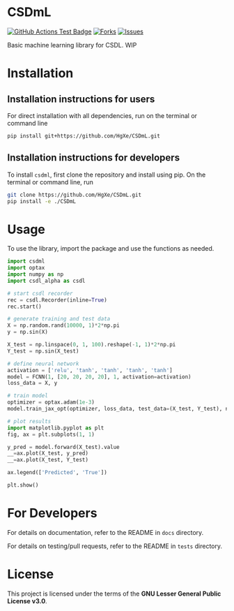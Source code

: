# CSDmL

<!---
[![Python](https://img.shields.io/pypi/pyversions/lsdo_project_template)](https://img.shields.io/pypi/pyversions/lsdo_project_template)
[![Pypi](https://img.shields.io/pypi/v/lsdo_project_template)](https://pypi.org/project/lsdo_project_template/)
[![Coveralls Badge][13]][14]
[![PyPI version][10]][11]
[![PyPI Monthly Downloads][12]][11]
-->

[![GitHub Actions Test Badge](https://github.com/LSDOlab/lsdo_project_template/actions/workflows/actions.yml/badge.svg)](https://github.com/lsdo_project_template/lsdo_project_template/actions)
[![Forks](https://img.shields.io/github/forks/LSDOlab/lsdo_project_template.svg)](https://github.com/LSDOlab/lsdo_project_template/network)
[![Issues](https://img.shields.io/github/issues/LSDOlab/lsdo_project_template.svg)](https://github.com/LSDOlab/lsdo_project_template/issues)


Basic machine learning library for CSDL. WIP


# Installation

## Installation instructions for users
For direct installation with all dependencies, run on the terminal or command line
```sh
pip install git+https://github.com/HgXe/CSDmL.git
```


<!-- **Enabled by**: `packages=find_packages()` in the `setup.py` file. -->

## Installation instructions for developers
To install `csdml`, first clone the repository and install using pip.
On the terminal or command line, run
```sh
git clone https://github.com/HgXe/CSDmL.git
pip install -e ./CSDmL
```

# Usage
To use the library, import the package and use the functions as needed.

```python
import csdml
import optax
import numpy as np
import csdl_alpha as csdl

# start csdl recorder
rec = csdl.Recorder(inline=True)
rec.start()

# generate training and test data
X = np.random.rand(10000, 1)*2*np.pi
y = np.sin(X)

X_test = np.linspace(0, 1, 100).reshape(-1, 1)*2*np.pi
Y_test = np.sin(X_test)

# define neural network
activation = ['relu', 'tanh', 'tanh', 'tanh', 'tanh']
model = FCNN(1, [20, 20, 20, 20], 1, activation=activation)
loss_data = X, y

# train model
optimizer = optax.adam(1e-3)
model.train_jax_opt(optimizer, loss_data, test_data=(X_test, Y_test), num_epochs=1000)

# plot results
import matplotlib.pyplot as plt
fig, ax = plt.subplots(1, 1)

y_pred = model.forward(X_test).value
__=ax.plot(X_test, y_pred)
__=ax.plot(X_test, Y_test)

ax.legend(['Predicted', 'True'])

plt.show()

```

# For Developers
For details on documentation, refer to the README in `docs` directory.

For details on testing/pull requests, refer to the README in `tests` directory.

# License
This project is licensed under the terms of the **GNU Lesser General Public License v3.0**.
